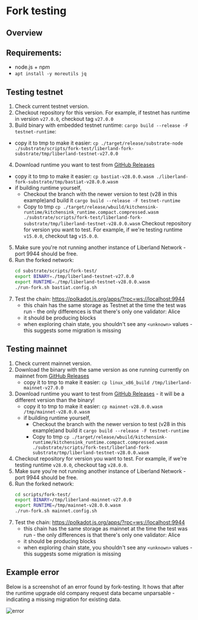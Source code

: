 # Fork testing

## Overview


## Requirements:

* node.js + npm
* `apt install -y moreutils jq`

## Testing testnet

1. Check current testnet version.
2. Checkout repository for this version. For example, if testnet has runtime in version `v27.0.0`, checkout tag `v27.0.0`
3. Build binary with embedded testnet runtime: `cargo build --release -F testnet-runtime`:
  * copy it to tmp to make it easier: `cp ./target/release/substrate-node ./substrate/scripts/fork-test/liberland-fork-substrate/tmp/liberland-testnet-v27.0.0`
4. Download runtime you want to test from [GitHub Releases](https://github.com/liberland/liberland_substrate/releases)
  * copy it to tmp to make it easier:  `cp bastiat-v28.0.0.wasm ./liberland-fork-substrate/tmp/bastiat-v28.0.0.wasm`
  * if building runtime yourself,
    * Checkout the branch with the newer version to test (v28 in this example)and build it `cargo build --release -F testnet-runtime`
    * Copy to tmp `cp ./target/release/wbuild/kitchensink-runtime/kitchensink_runtime.compact.compressed.wasm ./substrate/scripts/fork-test/liberland-fork-substrate/tmp/liberland-testnet-v28.0.0.wasm`
Checkout repository for version you want to test. For example, if we're testing runtime `v15.0.0`, checkout tag `v15.0.0`.
5. Make sure you're not running another instance of Liberland Network - port 9944 should be free.
6. Run the forked network:
   ```sh
   cd substrate/scripts/fork-test/
   export BINARY=./tmp/liberland-testnet-v27.0.0
   export RUNTIME=./tmp/liberland-testnet-v28.0.0.wasm
   ./run-fork.sh bastiat.config.sh
   ```
7. Test the chain: https://polkadot.js.org/apps/?rpc=ws://localhost:9944
   * this chain has the same storage as Testnet at the time the test was run - the only differences is that there's only one validator: Alice
   * it should be producing blocks
   * when exploring chain state, you shouldn't see any `<unknown>` values - this suggests some migration is missing

## Testing mainnet

1. Check current mainnet version.
2. Download the binary with the same version as one running currently on mainnet from [GitHub Releases](https://github.com/liberland/liberland_substrate/releases)
   * copy it to tmp to make it easier: `cp linux_x86_build /tmp/liberland-mainnet-v27.0.0`
3. Download runtime you want to test from [GitHub Releases](https://github.com/liberland/liberland_substrate/releases) - it will be a different version than the binary!
   * copy it to tmp to make it easier:  `cp mainnet-v28.0.0.wasm /tmp/mainnet-v28.0.0.wasm`
   * if building runtime yourself,
     * Checkout the branch with the newer version to test (v28 in this example)and build it `cargo build --release -F testnet-runtime`
     * Copy to tmp `cp ./target/release/wbuild/kitchensink-runtime/kitchensink_runtime.compact.compressed.wasm ./substrate/scripts/fork-test/liberland-fork-substrate/tmp/liberland-testnet-v28.0.0.wasm`
4. Checkout repository for version you want to test. For example, if we're testing runtime `v28.0.0`, checkout tag `v28.0.0`.
5. Make sure you're not running another instance of Liberland Network - port 9944 should be free.
6. Run the forked network:
   ```sh
   cd scripts/fork-test/
   export BINARY=/tmp/liberland-mainnet-v27.0.0
   export RUNTIME=/tmp/mainnet-v28.0.0.wasm
   ./run-fork.sh mainnet.config.sh
   ```
7. Test the chain: https://polkadot.js.org/apps/?rpc=ws://localhost:9944
   * this chain has the same storage as mainnet at the time the test was run - the only differences is that there's only one validator: Alice
   * it should be producing blocks
   * when exploring chain state, you shouldn't see any `<unknown>` values - this suggests some migration is missing

## Example error

Below is a screenshot of an error found by fork-testing. It hows that after the runtime upgrade old company request data became unparsable - indicating a missing migration for existing data.

![error](error.png)
